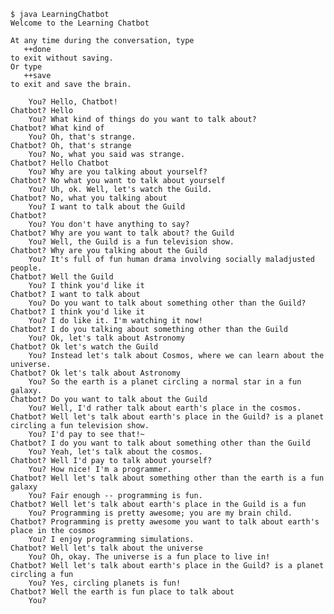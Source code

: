     $ java LearningChatbot
    Welcome to the Learning Chatbot
    
    At any time during the conversation, type
       ++done
    to exit without saving.
    Or type
       ++save
    to exit and save the brain.
    
        You? Hello, Chatbot!
    Chatbot? Hello
        You? What kind of things do you want to talk about?
    Chatbot? What kind of
        You? Oh, that's strange.
    Chatbot? Oh, that's strange
        You? No, what you said was strange.
    Chatbot? Hello Chatbot
        You? Why are you talking about yourself?
    Chatbot? No what you want to talk about yourself
        You? Uh, ok. Well, let's watch the Guild.
    Chatbot? No, what you talking about
        You? I want to talk about the Guild
    Chatbot?
        You? You don't have anything to say?
    Chatbot? Why are you want to talk about? the Guild
        You? Well, the Guild is a fun television show.
    Chatbot? Why are you talking about the Guild
        You? It's full of fun human drama involving socially maladjusted people.
    Chatbot? Well the Guild
        You? I think you'd like it
    Chatbot? I want to talk about
        You? Do you want to talk about something other than the Guild?
    Chatbot? I think you'd like it
        You? I do like it. I'm watching it now!
    Chatbot? I do you talking about something other than the Guild
        You? Ok, let's talk about Astronomy
    Chatbot? Ok let's watch the Guild
        You? Instead let's talk about Cosmos, where we can learn about the universe.
    Chatbot? Ok let's talk about Astronomy
        You? So the earth is a planet circling a normal star in a fun galaxy.
    Chatbot? Do you want to talk about the Guild
        You? Well, I'd rather talk about earth's place in the cosmos.
    Chatbot? Well let's talk about earth's place in the Guild? is a planet circling a fun television show.
        You? I'd pay to see that!~
    Chatbot? I do you want to talk about something other than the Guild
        You? Yeah, let's talk about the cosmos.
    Chatbot? Well I'd pay to talk about yourself?
        You? How nice! I'm a programmer.
    Chatbot? Well let's talk about something other than the earth is a fun galaxy
        You? Fair enough -- programming is fun.
    Chatbot? Well let's talk about earth's place in the Guild is a fun
        You? Programming is pretty awesome; you are my brain child.
    Chatbot? Programming is pretty awesome you want to talk about earth's place in the cosmos
        You? I enjoy programming simulations.
    Chatbot? Well let's talk about the universe
        You? Oh, okay. The universe is a fun place to live in!
    Chatbot? Well let's talk about earth's place in the Guild? is a planet circling a fun
        You? Yes, circling planets is fun!
    Chatbot? Well the earth is fun place to talk about
        You?

